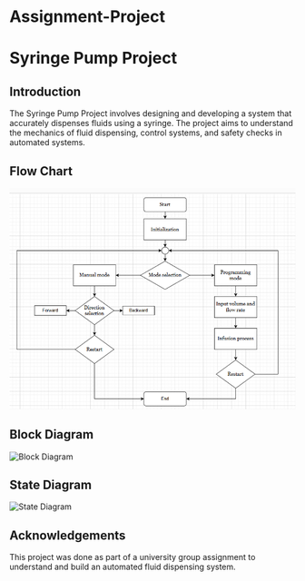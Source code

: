 # Assignment-Project
# Syringe Pump Project

## Introduction
The Syringe Pump Project involves designing and developing a system that accurately dispenses fluids using a syringe. The project aims to understand the mechanics of fluid dispensing, control systems, and safety checks in automated systems.

## Flow Chart
![Flow Chart](Flowchart.png)

## Block Diagram
![Block Diagram](.)

## State Diagram
![State Diagram](./path/to/your/statediagram.png)

## Acknowledgements
This project was done as part of a university group assignment to understand and build an automated fluid dispensing system.
